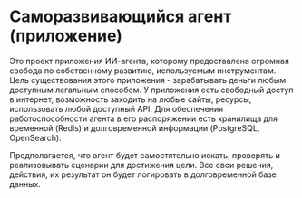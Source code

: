 # Саморазвивающийся агент (приложение)

Это проект приложения ИИ-агента, которому предоставлена огромная свобода по собственному развитию, используемым инструментам. Цель существования этого приложения - зарабатывать деньги любым доступным легальным способом. У приложения есть свободный доступ в интернет, возможность заходить на любые сайты, ресурсы, использовать любой доступный API. Для обеспечения работоспособности агента в его распоряжении есть хранилища для временной (Redis) и долговременной информации (PostgreSQL, OpenSearch).

Предполагается, что агент будет самостятельно искать, проверять и реализовывать сценарии для достижения цели. Все свои решения, действия, их результат он будет логировать в долговременной базе данных.